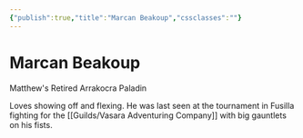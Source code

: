 ```yaml
---
{"publish":true,"title":"Marcan Beakoup","cssclasses":""}
---
```




# Marcan Beakoup

Matthew's Retired Arrakocra Paladin

Loves showing off and flexing. He was last seen at the tournament in Fusilla fighting for the [[Guilds/Vasara Adventuring Company]] with big gauntlets on his fists.
